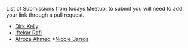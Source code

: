 List of Submissions from todays Meetup, to submit you will need to add your link through a pull request.

* [Dirk Kelly](http://github.com/dirkkelly/dirkkelly.github.com)
* [Iftekar Rafi](http://github.com/iftekarrafi/iftekarrafi.github.com)
* [Afroza Ahmed](http://afrozahmed98.github.io/afrozahmed98)
*[Nicole Barros](https://github.com/nicolebarrosnyc/nicolebarros.github.com)
